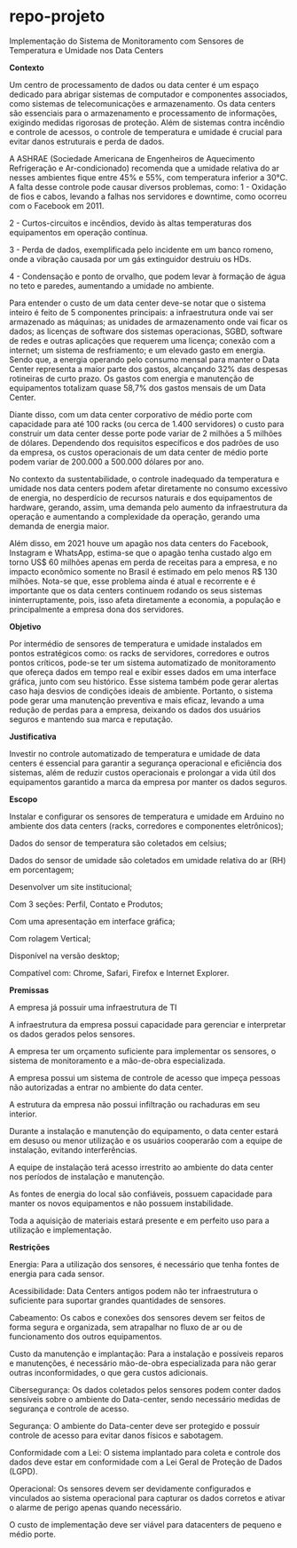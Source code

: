 # repo-projeto

Implementação do Sistema de Monitoramento com Sensores de Temperatura e Umidade nos Data Centers 

 

**Contexto**

Um centro de processamento de dados ou data center é um espaço dedicado para abrigar sistemas de computador e componentes associados, como sistemas de telecomunicações e armazenamento. Os data centers são essenciais para o armazenamento e processamento de informações, exigindo medidas rigorosas de proteção. Além de sistemas contra incêndio e controle de acessos, o controle de temperatura e umidade é crucial para evitar danos estruturais e perda de dados.

A ASHRAE (Sociedade Americana de Engenheiros de Aquecimento Refrigeração e Ar-condicionado) recomenda que a umidade relativa do ar nesses ambientes fique entre 45% e 55%, com temperatura inferior a 30°C. A falta desse controle pode causar diversos problemas, como:
 1 - Oxidação de fios e cabos, levando a falhas nos servidores e downtime, como ocorreu com o Facebook em 2011. 

 2 - Curtos-circuitos e incêndios, devido às altas temperaturas dos equipamentos em operação contínua. 

 3 - Perda de dados, exemplificada pelo incidente em um banco romeno, onde a vibração causada por um gás extinguidor destruiu os HDs. 

 4 - Condensação e ponto de orvalho, que podem levar à formação de água no teto e paredes, aumentando a umidade no ambiente. 

Para entender o custo de um data center deve-se notar que o sistema inteiro é feito de 5 componentes principais: a infraestrutura onde vai ser armazenado as máquinas; as unidades de armazenamento onde vai ficar os dados; as licenças de software dos sistemas operacionas, SGBD, software de redes e outras aplicações que requerem uma licença; conexão com a internet; um sistema de resfriamento; e um elevado gasto em energia. Sendo que, a energia operando pelo consumo mensal para manter o Data Center representa a maior parte dos gastos, alcançando 32% das despesas rotineiras de curto prazo. Os gastos com energia e manutenção de equipamentos totalizam quase 58,7% dos gastos mensais de um Data Center. 

Diante disso, com um data center corporativo de médio porte com capacidade para até 100 racks (ou cerca de 1.400 servidores) o custo para construir um data center desse porte pode variar de 2 milhões a 5 milhões de dólares. Dependendo dos requisitos específicos e dos padrões de uso da empresa, os custos operacionais de um data center de médio porte podem variar de 200.000 a 500.000 dólares por ano. 

No contexto da sustentabilidade, o controle inadequado da temperatura e umidade nos data centers podem afetar diretamente no consumo excessivo de energia, no desperdício de recursos naturais e dos equipamentos de hardware, gerando, assim, uma demanda pelo aumento da infraestrutura da operação e aumentando a complexidade da operação, gerando uma demanda de energia maior. 

Além disso, em 2021 houve um apagão nos data centers do Facebook, Instagram e WhatsApp, estima-se que o apagão tenha custado algo em torno US$ 60 milhões apenas em perda de receitas para a empresa, e no impacto econômico somente no Brasil é estimado em pelo menos R$ 130 milhões. Nota-se que, esse problema ainda é atual e recorrente e é importante que os data centers continuem rodando os seus sistemas ininterruptamente, pois, isso afeta diretamente a economia, a população e principalmente a empresa dona dos servidores. 

 

**Objetivo** 

Por intermédio de sensores de temperatura e umidade instalados em pontos estratégicos como: os racks de servidores, corredores e outros pontos críticos, pode-se ter um sistema automatizado de monitoramento que ofereça dados em tempo real e exibir esses dados em uma interface gráfica, junto com seu histórico. Esse sistema também pode gerar alertas caso haja desvios de condições ideais de ambiente. Portanto, o sistema pode gerar uma manutenção preventiva e mais eficaz, levando a uma redução de perdas para a empresa, deixando os dados dos usuários seguros e mantendo sua marca e reputação. 

**Justificativa** 

Investir no controle automatizado de temperatura e umidade de data centers é essencial para garantir a segurança operacional e eficiência dos sistemas, além de reduzir custos operacionais e prolongar a vida útil dos equipamentos garantido a marca da empresa por manter os dados seguros. 

**Escopo**

Instalar e configurar os sensores de temperatura e umidade em Arduino no ambiente dos data centers (racks, corredores e componentes eletrônicos); 

Dados do sensor de temperatura são coletados em celsius; 

Dados do sensor de umidade são coletados em umidade relativa do ar (RH) em porcentagem; 

Desenvolver um site institucional; 

Com 3 seções: Perfil, Contato e Produtos; 

Com uma apresentação em interface gráfica; 

Com rolagem Vertical; 

Disponível na versão desktop; 

Compatível com: Chrome, Safari, Firefox e Internet Explorer. 

**Premissas**

A empresa já possuir uma infraestrutura de TI 

A infraestrutura da empresa possui capacidade para gerenciar e interpretar os dados gerados pelos sensores. 

A empresa ter um orçamento suficiente para implementar os sensores, o sistema de monitoramento e a mão-de-obra especializada. 

A empresa possui um sistema de controle de acesso que impeça pessoas não autorizadas a entrar no ambiente do data center. 

A estrutura da empresa não possui infiltração ou rachaduras em seu interior. 

Durante a instalação e manutenção do equipamento, o data center estará em desuso ou menor utilização e os usuários cooperarão com a equipe de instalação, evitando interferências. 

A equipe de instalação terá acesso irrestrito ao ambiente do data center nos períodos de instalação e manutenção. 

As fontes de energia do local são confiáveis, possuem capacidade para manter os novos equipamentos e não possuem instabilidade. 

Toda a aquisição de materiais estará presente e em perfeito uso para a utilização e implementação. 

**Restrições** 

Energia: Para a utilização dos sensores, é necessário que tenha fontes de energia para cada sensor. 

Acessibilidade: Data Centers antigos podem não ter infraestrutura o suficiente para suportar grandes quantidades de sensores. 

Cabeamento: Os cabos e conexões dos sensores devem ser feitos de forma segura e organizada, sem atrapalhar no fluxo de ar ou de funcionamento dos outros equipamentos. 

Custo da manutenção e implantação: Para a instalação e possíveis reparos e manutenções, é necessário mão-de-obra especializada para não gerar outras inconformidades, o que gera custos adicionais. 

Cibersegurança: Os dados coletados pelos sensores podem conter dados sensíveis sobre o ambiente do Data-center, sendo necessário medidas de segurança e controle de acesso. 

Segurança: O ambiente do Data-center deve ser protegido e possuir controle de acesso para evitar danos físicos e sabotagem. 

Conformidade com a Lei: O sistema implantado para coleta e controle dos dados deve estar em conformidade com a Lei Geral de Proteção de Dados (LGPD). 

Operacional: Os sensores devem ser devidamente configurados e vinculados ao sistema operacional para capturar os dados corretos e ativar o alarme de perigo apenas quando necessário. 

O custo de implementação deve ser viável para datacenters de pequeno e médio porte. 
